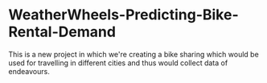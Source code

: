 # WeatherWheels-Predicting-Bike-Rental-Demand
This is a new project in which we're creating a bike sharing which would be used for travelling in different cities and thus would collect data of endeavours.
